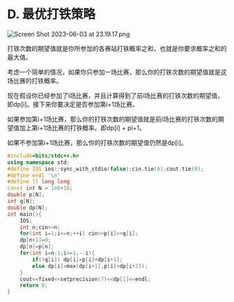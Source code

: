 # **D.** **最优打铁策略**

![Screen Shot 2023-06-03 at 23.19.17.png](https://s3-us-west-2.amazonaws.com/secure.notion-static.com/252c5d56-af75-4f4f-86a7-6fe8888d3095/Screen_Shot_2023-06-03_at_23.19.17.png)

打铁次数的期望值就是你所参加的各赛站打铁概率之和，也就是你要求概率之和的最大值。

考虑一个简单的情况，如果你只参加一场比赛，那么你的打铁次数的期望值就是这场比赛的打铁概率。

现在假设你已经参加了i场比赛，并且计算得到了前i场比赛的打铁次数的期望值，即dp[i]。接下来你要决定是否参加第i+1场比赛。

如果参加第i+1场比赛，那么你的打铁次数的期望值就是前i场比赛的打铁次数的期望值加上第i+1场比赛的打铁概率。即dp[i] + pi+1。

如果不参加第i+1场比赛，那么你的打铁次数的期望值仍然是dp[i]。

```cpp
#include<bits/stdc++.h>
using namespace std;
#define IOS ios::sync_with_stdio(false);cin.tie(0);cout.tie(0);
#define endl '\n' 
#define ll long long
const int N = 1e6+10;
double p[N];
int q[N];
double dp[N];
int main(){ 
    IOS;
	int n;cin>>n;
    for(int i=1;i<=n;++i) cin>>p[i]>>q[i];
    dp[n+1]=0;
    dp[n]=p[n];
    for(int i=n-1;i>=1;--i){
        if(!q[i]) dp[i]=p[i]+dp[i+1];
        else dp[i]=max(dp[i+1],p[i]+dp[i+2]);
    }
	cout<<fixed<<setprecision(7)<<dp[1]<<endl;
    return 0;
}
```